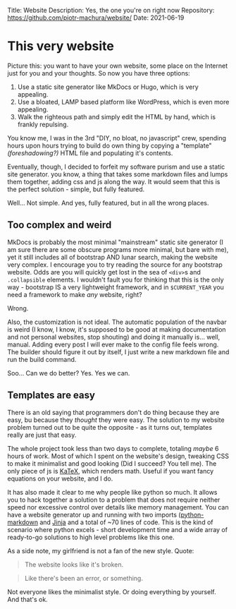 Title:        Website
Description:  Yes, the one you're on right now
Repository:   https://github.com/piotr-machura/website/
Date:         2021-06-19

# This very website
Picture this: you want to have your own website, some place on the Internet just for you and your thoughts. So now
you have three options:

1. Use a static site generator like MkDocs or Hugo, which is very appealing.
2. Use a bloated, LAMP based platform like WordPress, which is even more appealing.
3. Walk the righteous path and simply edit the HTML by hand, which is frankly repulsing.

You know me, I was in the 3rd "DIY, no bloat, no javascript" crew, spending hours upon hours trying to build do own
thing by copying a "template" *(foreshadowing?)* HTML file and populating it's contents.

Eventually, though, I decided to forfeit my software purism and use a static site generator. you know, a thing that
takes some markdown files and lumps them together, adding css and js along the way. It would seem that this is the
perfect solution - simple, but fully featured.

Well… Not simple. And yes, fully featured, but in all the wrong places.

## Too complex and weird
MkDocs is probably the most minimal "mainstream" static site generator (I am sure there are some obscure programs more
minimal, but bare with me), yet it still includes all of bootstrap AND lunar search, making the website very complex.
I encourage you to try reading the source for any bootstrap website. Odds are you will quickly get lost in the sea of
`<div>`s and `.collapsible` elements. I wouldn't fault you for thinking that this is the only way - bootstrap IS a very
lightweight framework, and in `$CURRENT_YEAR` you need a framework to make *any* website, right?

Wrong.

Also, the customization is not ideal. The automatic population of the navbar is weird (I know, I know, it's supposed
to be good at making documentation and not personal websites, stop shouting) and doing it manually is… well, manual.
Adding every post I will ever make to the config file feels wrong. The builder should figure it out by itself, I just
write a new markdown file and run the build command.

Soo… Can we do better? Yes. Yes we can.

## Templates are easy
There is an old saying that programmers don't do thing because they are easy, bu because they *thought* they were easy.
The solution to my website problem turned out to be quite the opposite - as it turns out, templates really are just that
easy.

The whole project took less than two days to complete, totaling *maybe* 6 hours of work. Most of which I spent on the
website's design, tweaking CSS to make it minimalist and good looking (Did I succeed? You tell me). The only
piece of js is [KaTeX](https://katex.org/), which renders math. Useful if you want fancy equations on your website, and
I do.

It has also made it clear to me why people like python so much. It allows you to hack together a solution to a problem
that does not require neither speed nor excessive control over details like memory management. You can have a website
generator up and running with two imports ([python-markdown](https://pypi.org/project/Markdown/) and
[Jinja](https://pypi.org/project/Jinja2/) and a total of ~70 lines of code. This is the kind of scenario where python
excels - short development time and a wide array of ready-to-go solutions to high level problems like this one.

As a side note, my girlfriend is not a fan of the new style. Quote:

> The website looks like it's broken.

> Like there's been an error, or something.

Not everyone likes the minimalist style. Or doing everything by yourself. And that's ok.
